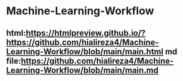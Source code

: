 # Machine-Learning-Workflow
html:https://htmlpreview.github.io/?https://github.com/hialireza4/Machine-Learning-Workflow/blob/main/main.html
md file:https://github.com/hialireza4/Machine-Learning-Workflow/blob/main/main.md
----------------------------------------------------------------------------------------------------------
